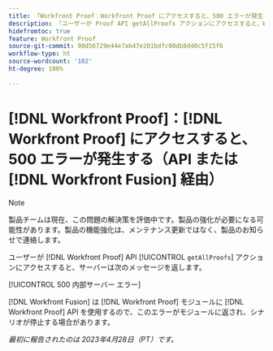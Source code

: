 ```yaml
---
title: 「Workfront Proof：Workfront Proof にアクセスすると、500 エラーが発生する（API または Workfront Fusion 経由）」
description: 「ユーザーが Proof API getAllProofs アクションにアクセスすると、Workfront Proof サーバーは次のメッセージを返します。500 内部サーバー エラー」
hidefromtoc: true
feature: Workfront Proof
source-git-commit: 98d56729e44e7ab47e201bdfc00db8d40c5f15f6
workflow-type: ht
source-wordcount: '102'
ht-degree: 100%

---
```



# [!DNL Workfront Proof]：[!DNL Workfront Proof] にアクセスすると、500 エラーが発生する（API または [!DNL Workfront Fusion] 経由）

>[!NOTE]
>
>製品チームは現在、この問題の解決策を評価中です。製品の強化が必要になる可能性があります。製品の機能強化は、メンテナンス更新ではなく、製品のお知らせで連絡します。

<!--This article is on Proof and Fusion TOCs-->

ユーザーが [!DNL Workfront Proof] API [!UICONTROL `getAllProofs`] アクションにアクセスすると、サーバーは次のメッセージを返します。

[!UICONTROL 500 内部サーバー エラー]

[!DNL Workfront Fusion] は [!DNL Workfront Proof] モジュールに [!DNL Workfront Proof] API を使用するので、このエラーがモジュールに返され、シナリオが停止する場合があります。

_最初に報告されたのは 2023年4月28日（PT）です。_


